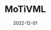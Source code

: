 ---
title: MoTiVML
summary: Variability Modelling Language for Robotic Systems
tags:
  - robo
date: 2022-12-01
external_link: https://sites.google.com/view/sled-dsl/home
---